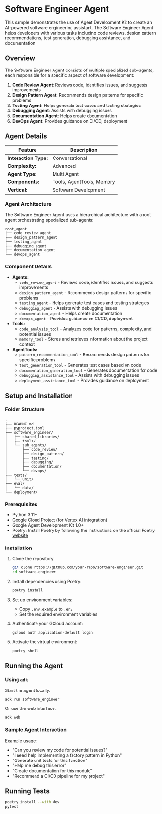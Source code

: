 # Software Engineer Agent

This sample demonstrates the use of Agent Development Kit to create an AI-powered software engineering assistant. The Software Engineer Agent helps developers with various tasks including code reviews, design pattern recommendations, test generation, debugging assistance, and documentation.

## Overview

The Software Engineer Agent consists of multiple specialized sub-agents, each responsible for a specific aspect of software development:

1. **Code Review Agent**: Reviews code, identifies issues, and suggests improvements
2. **Design Pattern Agent**: Recommends design patterns for specific problems
3. **Testing Agent**: Helps generate test cases and testing strategies
4. **Debugging Agent**: Assists with debugging issues
5. **Documentation Agent**: Helps create documentation
6. **DevOps Agent**: Provides guidance on CI/CD, deployment

## Agent Details

| Feature | Description |
| --- | --- |
| **Interaction Type:** | Conversational |
| **Complexity:**  | Advanced |
| **Agent Type:**  | Multi Agent |
| **Components:**  | Tools, AgentTools, Memory |
| **Vertical:**  | Software Development |

### Agent Architecture

The Software Engineer Agent uses a hierarchical architecture with a root agent orchestrating specialized sub-agents:

```
root_agent
├── code_review_agent
├── design_pattern_agent
├── testing_agent
├── debugging_agent
├── documentation_agent
└── devops_agent
```

### Component Details

* **Agents:**
  * `code_review_agent` - Reviews code, identifies issues, and suggests improvements
  * `design_pattern_agent` - Recommends design patterns for specific problems
  * `testing_agent` - Helps generate test cases and testing strategies
  * `debugging_agent` - Assists with debugging issues
  * `documentation_agent` - Helps create documentation
  * `devops_agent` - Provides guidance on CI/CD, deployment
* **Tools:**
  * `code_analysis_tool` - Analyzes code for patterns, complexity, and potential issues
  * `memory_tool` - Stores and retrieves information about the project context
* **AgentTools:**
  * `pattern_recommendation_tool` - Recommends design patterns for specific problems
  * `test_generation_tool` - Generates test cases based on code
  * `documentation_generation_tool` - Generates documentation for code
  * `debugging_assistance_tool` - Assists with debugging issues
  * `deployment_assistance_tool` - Provides guidance on deployment

## Setup and Installation

### Folder Structure
```
.
├── README.md
├── pyproject.toml
├── software_engineer/
│   ├── shared_libraries/
│   ├── tools/
│   └── sub_agents/
│       ├── code_review/
│       ├── design_pattern/
│       ├── testing/
│       ├── debugging/
│       ├── documentation/
│       └── devops/
├── tests/
│   └── unit/
├── eval/
│   └── data/
└── deployment/
```

### Prerequisites

- Python 3.11+
- Google Cloud Project (for Vertex AI integration)
- Google Agent Development Kit 1.0+
- Poetry: Install Poetry by following the instructions on the official Poetry [website](https://python-poetry.org/docs/)

### Installation

1. Clone the repository:
   ```bash
   git clone https://github.com/your-repo/software-engineer.git
   cd software-engineer
   ```

2. Install dependencies using Poetry:
   ```bash
   poetry install
   ```

3. Set up environment variables:
   - Copy `.env.example` to `.env`
   - Set the required environment variables

4. Authenticate your GCloud account:
   ```bash
   gcloud auth application-default login
   ```

5. Activate the virtual environment:
   ```bash
   poetry shell
   ```

## Running the Agent

### Using `adk`

Start the agent locally:

```bash
adk run software_engineer
```

Or use the web interface:

```bash
adk web
```

### Sample Agent Interaction

Example usage:
- "Can you review my code for potential issues?"
- "I need help implementing a factory pattern in Python"
- "Generate unit tests for this function"
- "Help me debug this error"
- "Create documentation for this module"
- "Recommend a CI/CD pipeline for my project"

## Running Tests

```bash
poetry install --with dev
pytest
``` 